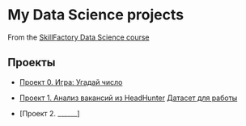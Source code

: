 # My Data Science projects

From the [SkillFactory Data Science course](https://skillfactory.ru/data-scientist-pro)

## Проекты

* [Проект 0. Игра: Угадай число](https://github.com/Natalya17041986/Nata_project/tree/main/project_0)
* [Проект 1. Анализ вакансий из HeadHunter](https://github.com/Natalya17041986/Nata_project/tree/main/project_1) 
  [Датасет для работы](https://drive.google.com/file/d/1Kb78mAWYKcYlellTGhIjPI-bCcKbGuTn/view?usp=sharing)

* [Проект 2. ______]
